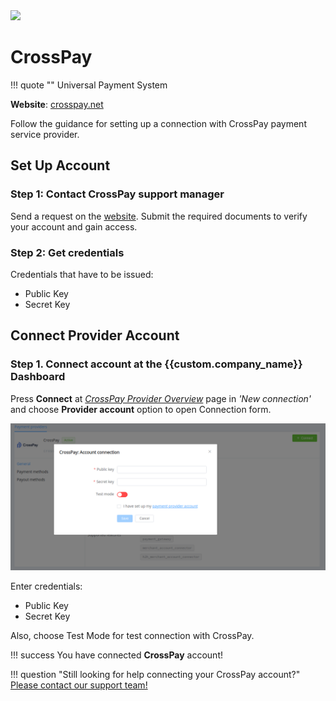 <img src="https://static.openfintech.io/payment_providers/name/logo.svg?w=400" width="400px" >

# CrossPay

!!! quote ""
    Universal Payment System

**Website**: [crosspay.net](https://crosspay.net/)

Follow the guidance for setting up a connection with CrossPay payment service provider.

## Set Up Account

### Step 1: Contact CrossPay support manager

Send a request on the [website](https://crosspay.net/). Submit the required documents to verify your account and gain access.

### Step 2: Get credentials

Credentials that have to be issued:

* Public Key
* Secret Key

## Connect Provider Account

### Step 1. Connect account at the {{custom.company_name}} Dashboard

Press **Connect** at [*CrossPay Provider Overview*]({{custom.dashboard_base_url}}connect-directory/payment-providers/crosspay/general) page in *'New connection'* and choose **Provider account** option to open Connection form.

![Connect](images/provider-account.png)

Enter credentials:

* Public Key
* Secret Key

Also, choose Test Mode for test connection with CrossPay.

!!! success
    You have connected **CrossPay** account!

<!--

## Connect H2H Merchant Account

### Step 1. Connect H2H account at the {{custom.company_name}} Dashboard

Press **Connect** at [*CrossPay Provider Overview*]({{custom.dashboard_base_url}}connect-directory/payment-providers/CrossPay/general) page in *'New connection'* and choose **H2H Merchant account** option to open Connection form.

![Connect](images/h2h-merchant-account.png)

Enter credentials:

[//]: # (Choose Test Mode for test connection with CrossPay.)

Choose Currency and Features. You can set these parameters according to available currencies and features for your CrossPay account, but it is necessary to check details of the connection with your {{custom.company_name}} account manager.

!!! success
    You have connected **CrossPay** H2H merchant account!

-->

!!! question "Still looking for help connecting your CrossPay account?"
    <!--email_off-->[Please contact our support team!](mailto:{{custom.support_email}})<!--/email_off-->
